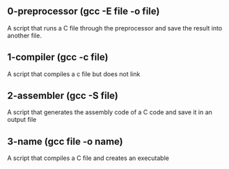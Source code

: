 ## 0-preprocessor (gcc -E file -o file)
A script that runs a C file through the preprocessor and save the result into another file.
## 1-compiler (gcc -c file)
A script that compiles a c file but does not link
## 2-assembler (gcc -S file)
A script that generates the assembly code of a C code and save it in an output file
## 3-name (gcc file -o name)
A script that compiles a C file and creates an executable
